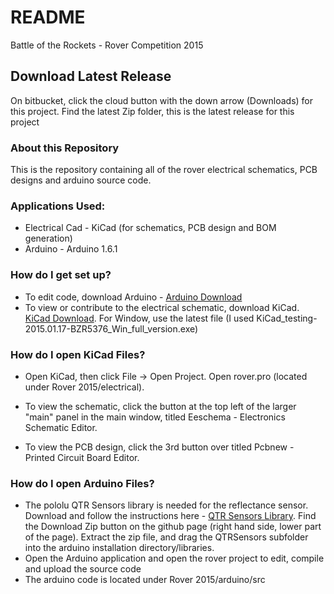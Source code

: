 # README #

Battle of the Rockets - Rover Competition 2015

## Download Latest Release ##
On bitbucket, click the cloud button with the down arrow (Downloads) for this project.  Find the latest Zip folder, this is the latest release for this project

### About this Repository ###

This is the repository containing all of the rover electrical schematics, PCB designs  and arduino source code.  

### Applications Used: ### 

* Electrical Cad - KiCad (for schematics, PCB design and BOM generation)
* Arduino - Arduino 1.6.1 

### How do I get set up? ###

* To edit code, download Arduino - [Arduino Download](http://arduino.cc/en/Main/Software)
* To view or contribute to the electrical schematic, download KiCad.  [KiCad Download](http://kicad.nosoftware.cz/).  For Window, use the latest file (I used KiCad_testing-2015.01.17-BZR5376_Win_full_version.exe)

### How do I open KiCad Files? ###

* Open KiCad, then click File -> Open Project.  Open rover.pro (located under Rover 2015/electrical).  

* To view the schematic, click the button at the top left of the larger "main" panel in the main window, titled Eeschema - Electronics Schematic Editor. 

* To view the PCB design, click the 3rd button over titled Pcbnew - Printed Circuit Board Editor.

### How do I open Arduino Files? ###

* The pololu QTR Sensors library is needed for the reflectance sensor.  Download and follow the instructions here - [QTR Sensors Library](https://www.pololu.com/docs/0J19/all#2).  Find the Download Zip button on the github page (right hand side, lower part of the page).  Extract the zip file, and drag the QTRSensors subfolder into the arduino installation directory/libraries.
* Open the Arduino application and open the rover project to edit, compile and upload the source code
* The arduino code is located under Rover 2015/arduino/src